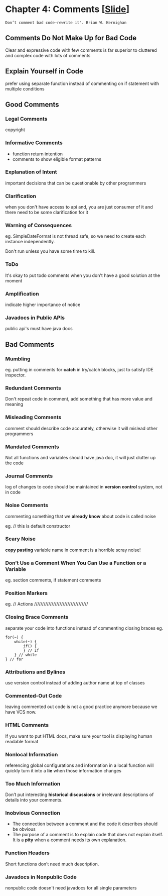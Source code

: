 # Chapter 4: Comments [[Slide](../slides/04_Chapter_4_Comments.pptx)]

`Don’t comment bad code—rewrite it". Brian W. Kernighan`

## Comments Do Not Make Up for Bad Code
Clear and expressive code with few comments is far superior to cluttered and complex
code with lots of comments

## Explain Yourself in Code
prefer using separate function instead of commenting on if statement with multiple conditions

## Good Comments
### Legal Comments
copyright

### Informative Comments
- function return intention
- comments to show eligible format patterns

### Explanation of Intent
important decisions that can be questionable by other programmers

### Clarification
when you don't have access to api and, you are just consumer of it and there need to be some clarification for it

### Warning of Consequences
eg. SimpleDateFormat is not thread safe, so we need to create each instance independently.

Don't run unless you have some time to kill.

### ToDo
It's okay to put todo comments when you don't have a good solution at the moment

### Amplification
indicate higher importance of notice

### Javadocs in Public APIs
public api's must have java docs

## Bad Comments
### Mumbling
eg. putting in comments for **catch** in try/catch blocks, just to satisfy IDE inspector.

### Redundant Comments
Don't repeat code in comment, add something that has more value and meaning

### Misleading Comments
comment should describe code accurately, otherwise it will mislead other programmers

### Mandated Comments
Not all functions and variables should have java doc, it will just clutter up the code

### Journal Comments
log of changes to code should be maintained in **version control** system, not in code

### Noise Comments
commenting something that we **already know** about code is called noise

eg. // this is default constructor

### Scary Noise
**copy pasting** variable name in comment is a horrible scray noise!

### Don’t Use a Comment When You Can Use a Function or a Variable
eg. section comments, if statement comments

### Position Markers
eg. // Actions //////////////////////////////////

### Closing Brace Comments
separate your code into functions instead of commenting closing braces
eg. 
```
for(~) {
	while(~) {
		if() {
		} // if
	} // while
} // for
```

### Attributions and Bylines
use version control instead of adding author name at top of classes

### Commented-Out Code
leaving commented out code is not a good practice anymore because we have VCS now.

### HTML Comments
If you want to put HTML docs, make sure your tool is displaying human readable format

### Nonlocal Information
referencing global configurations and information in a local function will quickly turn it into a **lie** when those information changes

### Too Much Information
Don’t put interesting **historical discussions** or irrelevant descriptions of details into your comments.

### Inobvious Connection
- The connection between a comment and the code it describes should be obvious
- The purpose of a comment is to explain code that does not explain itself. It is a **pity** when a comment needs its own explanation.

### Function Headers
Short functions don’t need much description.

### Javadocs in Nonpublic Code
nonpublic code doesn't need javadocs for all single parameters

